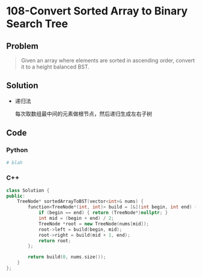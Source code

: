# 108-Convert Sorted Array to Binary Search Tree

## Problem

> Given an array where elements are sorted in ascending order, convert it to a height balanced BST.

## Solution

- 递归法

    每次取数组最中间的元素做根节点，然后递归生成左右子树

## Code

### Python

```python
# blah
```

### C++

```cpp
class Solution {
public:
    TreeNode* sortedArrayToBST(vector<int>& nums) {
        function<TreeNode*(int, int)> build = [&](int begin, int end) {
            if (begin == end) { return (TreeNode*)nullptr; }
            int mid = (begin + end) / 2;
            TreeNode *root = new TreeNode(nums[mid]);
            root->left = build(begin, mid);
            root->right = build(mid + 1, end);
            return root;
        };

        return build(0, nums.size());
    }
};
```
